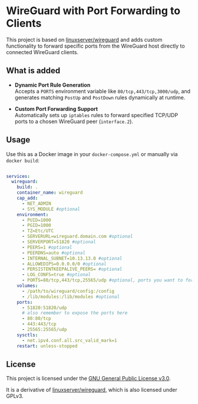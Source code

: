 # WireGuard with Port Forwarding to Clients

This project is based on [linuxserver/wireguard](https://github.com/linuxserver/docker-wireguard) and adds custom functionality to forward specific ports from the WireGuard host directly to connected WireGuard clients.

## What is added

- **Dynamic Port Rule Generation**  
  Accepts a `PORTS` environment variable like `80/tcp,443/tcp,3000/udp`, and generates matching `PostUp` and `PostDown` rules dynamically at runtime.

- **Custom Port Forwarding Support**  
  Automatically sets up `iptables` rules to forward specified TCP/UDP ports to a chosen WireGuard peer (`interface.2`).
## Usage

Use this as a Docker image in your `docker-compose.yml` or manually via `docker build`:

```yaml

services:
  wireguard:
    build: .
    container_name: wireguard
    cap_add:
      - NET_ADMIN
      - SYS_MODULE #optional
    environment:
      - PUID=1000
      - PGID=1000
      - TZ=Etc/UTC
      - SERVERURL=wireguard.domain.com #optional
      - SERVERPORT=51820 #optional
      - PEERS=1 #optional
      - PEERDNS=auto #optional
      - INTERNAL_SUBNET=10.13.13.0 #optional
      - ALLOWEDIPS=0.0.0.0/0 #optional
      - PERSISTENTKEEPALIVE_PEERS= #optional
      - LOG_CONFS=true #optional
      - PORTS=80/tcp,443/tcp,25565/udp #optional, ports you want to forward
    volumes:
      - /path/to/wireguard/config:/config
      - /lib/modules:/lib/modules #optional
    ports:
      - 51820:51820/udp
      # also remember to expose the ports here
      - 80:80/tcp
      - 443:443/tcp
      - 25565:25565/udp
    sysctls:
      - net.ipv4.conf.all.src_valid_mark=1
    restart: unless-stopped
```





## License

This project is licensed under the [GNU General Public License v3.0](./LICENSE).

It is a derivative of [linuxserver/wireguard](https://github.com/linuxserver/docker-wireguard), which is also licensed under GPLv3.

